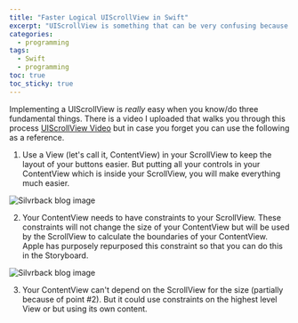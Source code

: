 ```yaml
---
title: "Faster Logical UIScrollView in Swift" 
excerpt: "UIScrollView is something that can be very confusing because it uses constraints in a way that they aren't normally used. Because of this there is so much confusion."
categories:
  - programming
tags:
  - Swift
  - programming
toc: true
toc_sticky: true
---
```

Implementing a UIScrollView is *really* easy when you know/do three fundamental things. There is a video I uploaded that walks you through this process [UIScrollView Video](https://youtu.be/dtcrlRBYTWU)  but in case you forget you can use the following as a reference.

1. Use a View (let's call it, ContentView) in your ScrollView to keep the layout of your buttons easier. But putting all your controls in your ContentView which is inside your ScrollView, you will make everything much easier.

![Silvrback blog image](https://silvrback.s3.amazonaws.com/uploads/bef75bfc-50ce-4cc4-8c58-c10f05440d72/Screen%20Region%202015-08-19%20at%2018.41.14_large.png)

2. Your ContentView needs to have constraints to your ScrollView. These constraints will not change the size of your ContentView but will be used by the ScrollView to calculate the boundaries of your ContentView. Apple has purposely repurposed this constraint so that you can do this in the Storyboard. 

![Silvrback blog image](https://silvrback.s3.amazonaws.com/uploads/50c5e582-0a24-4d29-acea-37086b439fd3/Screen%20Region%202015-08-19%20at%2018.40.07_large.png)

3. Your ContentView can't depend on the ScrollView for the size (partially because of point #2). But it could use constraints on the highest level View or but using its own content.